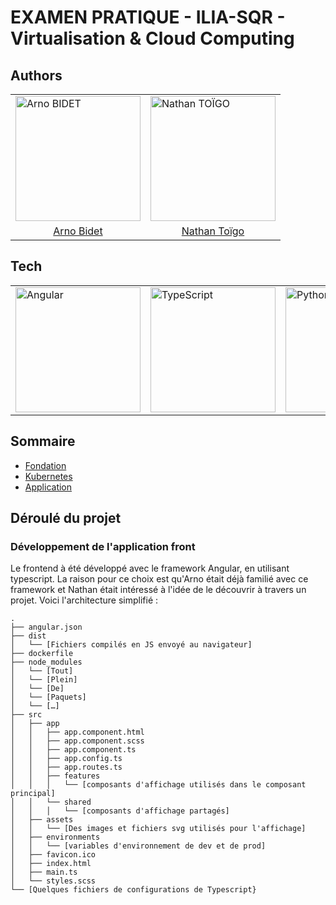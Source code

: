 # EXAMEN PRATIQUE - ILIA-SQR - Virtualisation & Cloud Computing
## Authors
<div align="center">
	<table>
		<tr>
			<td><img width="200" src="https://avatars.githubusercontent.com/u/71908560" alt="Arno BIDET" title="Arno BIDET"/></td>
			<td><img width="200" src="https://avatars.githubusercontent.com/u/97233327" alt="Nathan TOÏGO" title="Nathan TOÏGO"/></td>
		</tr>
        <tr>
			<td style="text-align:center;"><a href="https://github.com/ArnoBidet">Arno Bidet</a></td>
			<td style="text-align:center;"><a href="https://github.com/Nathan-Toigo">Nathan Toïgo</a>
		</tr>
	</table>
</div>

## Tech

<div align="center">
	<table>
		<tr>
			<td><img width="200" src="https://raw.githubusercontent.com/marwin1991/profile-technology-icons/refs/heads/main/icons/angular.png" alt="Angular" title="Angular"/></td>
			<td><img width="200" src="https://raw.githubusercontent.com/marwin1991/profile-technology-icons/refs/heads/main/icons/typescript.png" alt="TypeScript" title="TypeScript"/></td>
			<td><img width="200" src="https://raw.githubusercontent.com/marwin1991/profile-technology-icons/refs/heads/main/icons/python.png" alt="Python" title="Python"/></td>
			<td><img width="200" src="https://raw.githubusercontent.com/marwin1991/profile-technology-icons/refs/heads/main/icons/flask.png" alt="Flask" title="Flask"/></td>
			<td><img width="200" src="https://raw.githubusercontent.com/marwin1991/profile-technology-icons/refs/heads/main/icons/redis.png" alt="redis" title="redis"/></td>
			<td><img width="200" src="https://raw.githubusercontent.com/marwin1991/profile-technology-icons/refs/heads/main/icons/kubernetes.png" alt="Kubernetes" title="Kubernetes"/></td>
			<td><img width="200" src="https://raw.githubusercontent.com/marwin1991/profile-technology-icons/refs/heads/main/icons/terraform.png" alt="Terraform" title="Terraform"/></td>
			<td><img width="200" src="https://raw.githubusercontent.com/marwin1991/profile-technology-icons/refs/heads/main/icons/rabbitmq.png" alt="RabbitMQ" title="RabbitMQ"/></td>
		</tr>
	</table>
</div>

## Sommaire

* [Fondation](foundation/README.md)
* [Kubernetes](application/README.md)
* [Application](kubernetes/README.md)

## Déroulé du projet

### Développement de l'application front

Le frontend à été développé avec le framework Angular, en utilisant typescript. La raison pour ce choix est qu'Arno était déjà familié avec ce framework et Nathan était intéressé à l'idée de le découvrir à travers un projet. Voici l'architecture simplifié :

```tree
.
├── angular.json
├── dist
│   └── [Fichiers compilés en JS envoyé au navigateur]
├── dockerfile
├── node_modules
│   └── [Tout]
│   └── [Plein]
│   └── [De]
│   └── [Paquets]
│   └── […]
├── src
│   ├── app
│   │   ├── app.component.html
│   │   ├── app.component.scss
│   │   ├── app.component.ts
│   │   ├── app.config.ts
│   │   ├── app.routes.ts
│   │   ├── features
│   │   │   └── [composants d'affichage utilisés dans le composant principal]
│   │   └── shared
│   │   │   └── [composants d'affichage partagés]
│   ├── assets
│   │   └── [Des images et fichiers svg utilisés pour l'affichage]
│   ├── environments
│   │   └── [variables d'environnement de dev et de prod]
│   ├── favicon.ico
│   ├── index.html
│   ├── main.ts
│   └── styles.scss
└── [Quelques fichiers de configurations de Typescript}
```















